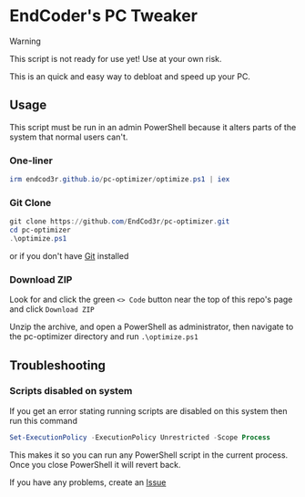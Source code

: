 # EndCoder's PC Tweaker

> [!WARNING]
> This script is not ready for use yet! Use at your own risk.

This is an quick and easy way to debloat and speed up your PC.

## Usage

This script must be run in an admin PowerShell because it alters parts of the system that normal users can't.

### One-liner

```ps1
irm endcod3r.github.io/pc-optimizer/optimize.ps1 | iex
```

### Git Clone

```ps1
git clone https://github.com/EndCod3r/pc-optimizer.git
cd pc-optimizer
.\optimize.ps1
```

or if you don't have [Git](https://git-scm.com) installed

### Download ZIP

Look for and click the green `<> Code` button near the top of this repo's page and click `Download ZIP`

Unzip the archive, and open a PowerShell as administrator, then navigate to the pc-optimizer directory and run `.\optimize.ps1`

## Troubleshooting

### Scripts disabled on system

If you get an error stating running scripts are disabled on this system then run this command

```ps1
Set-ExecutionPolicy -ExecutionPolicy Unrestricted -Scope Process
```

This makes it so you can run any PowerShell script in the current process. Once you close PowerShell it will revert back.

If you have any problems, create an [Issue](https://github.com/EndCod3r/pc-optimizer/issues/new)
